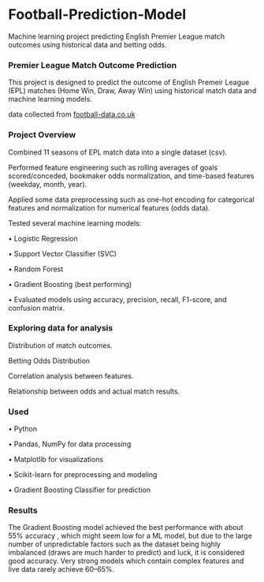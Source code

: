# Football-Prediction-Model
Machine learning project predicting English Premier League match outcomes using historical data and betting odds.


### Premier League Match Outcome Prediction

  This project is designed to predict the outcome of English Premeir League (EPL) matches (Home Win, Draw, Away Win) using historical match data and machine learning    models.

  data collected from [football-data.co.uk](https://www.football-data.co.uk/englandm.php)

### Project Overview

  Combined 11 seasons of EPL match data into a single dataset (csv).

  Performed feature engineering such as rolling averages of goals scored/conceded, bookmaker odds normalization, and time-based features (weekday, month, year).

  Applied some data preprocessing such as one-hot encoding for categorical features and normalization for numerical features (odds data).

Tested several machine learning models:

  • Logistic Regression

  • Support Vector Classifier (SVC)

  • Random Forest

  • Gradient Boosting (best performing)

  • Evaluated models using accuracy, precision, recall, F1-score, and confusion matrix.

### Exploring data for analysis

  Distribution of match outcomes.

  Betting Odds Distribution

  Correlation analysis between features.

  Relationship between odds and actual match results.

### Used

  • Python

  • Pandas, NumPy for data processing

  • Matplotlib for visualizations

  • Scikit-learn for preprocessing and modeling

  • Gradient Boosting Classifier for prediction

### Results

  The Gradient Boosting model achieved the best performance with about 55% accuracy , which might seem low for a ML model, but due to the large number of   unpredictable factors such as the dataset being highly imbalanced (draws are much harder to predict) and luck, it is considered good accuracy.
Very strong models which contain complex features and live data rarely achieve 60–65%.
